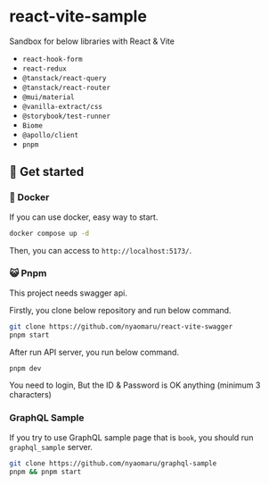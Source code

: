 # react-vite-sample

Sandbox for below libraries with React & Vite

- `react-hook-form`
- `react-redux`
- `@tanstack/react-query`
- `@tanstack/react-router`
- `@mui/material`
- `@vanilla-extract/css`
- `@storybook/test-runner`
- `Biome`
- `@apollo/client`
- `pnpm`

## 🚀 Get started

### 🐋 Docker

If you can use docker, easy way to start.

```sh
docker compose up -d
```

Then, you can access to `http://localhost:5173/`.

### 😺 Pnpm

This project needs swagger api.

Firstly, you clone below repository and run below command.

```sh
git clone https://github.com/nyaomaru/react-vite-swagger
pnpm start
```

After run API server, you run below command.

```sh
pnpm dev
```

You need to login, But the ID & Password is OK anything (minimum 3 characters)

### GraphQL Sample

If you try to use GraphQL sample page that is `book`, you should run `graphql_sample` server.

```sh
git clone https://github.com/nyaomaru/graphql-sample
pnpm && pnpm start
```
